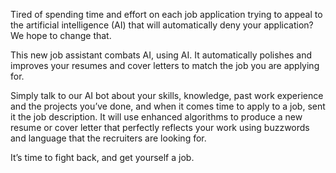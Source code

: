 Tired of spending time and effort on each job application trying to appeal to the artificial intelligence (AI) that will automatically deny your application? We hope to change that.

This new job assistant combats AI, using AI. It automatically polishes and improves your resumes and cover letters to match the job you are applying for. 

Simply talk to our AI bot about your skills, knowledge, past work experience and the projects you’ve done, and when it comes time to apply to a job, sent it the job description. It will use enhanced algorithms to produce a new resume or cover letter that perfectly reflects your work using buzzwords and language that the recruiters are looking for.

It’s time to fight back, and get yourself a job.
